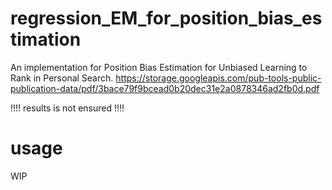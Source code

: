 # regression_EM_for_position_bias_estimation
An implementation for Position Bias Estimation for Unbiased Learning to Rank in Personal Search.
https://storage.googleapis.com/pub-tools-public-publication-data/pdf/3bace79f9bcead0b20dec31e2a0878346ad2fb0d.pdf

!!!! results is not ensured !!!!

# usage
WIP